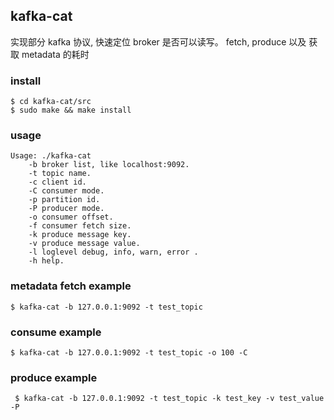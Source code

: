 ## kafka-cat

实现部分 kafka 协议, 快速定位 broker 是否可以读写。 fetch, produce 以及 获取 metadata 的耗时

### install

```
$ cd kafka-cat/src
$ sudo make && make install
```

### usage
```
Usage: ./kafka-cat
    -b broker list, like localhost:9092.
    -t topic name.
    -c client id.
    -C consumer mode.
    -p partition id.
    -P producer mode.
    -o consumer offset.
    -f consumer fetch size.
    -k produce message key.
    -v produce message value.
    -l loglevel debug, info, warn, error .
    -h help.
```


### metadata fetch example 

```
$ kafka-cat -b 127.0.0.1:9092 -t test_topic
```

### consume example

```
$ kafka-cat -b 127.0.0.1:9092 -t test_topic -o 100 -C
```

### produce example

```
 $ kafka-cat -b 127.0.0.1:9092 -t test_topic -k test_key -v test_value -P
```
